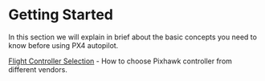 # Getting Started

In this section we will explain in brief about the basic concepts you need to know before using PX4 autopilot.

[Flight Controller Selection](../flight_controller_selection.md) - How to choose Pixhawk controller from different vendors.
